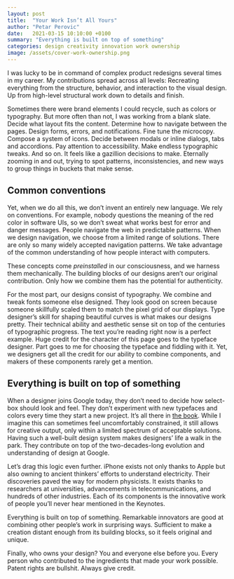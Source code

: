 ```yaml
---
layout: post
title:  "Your Work Isn’t All Yours"
author: "Petar Perovic"
date:   2021-03-15 10:10:00 +0100
summary: "Everything is built on top of something"
categories: design creativity innovation work ownership
image: /assets/cover-work-ownership.png
---
```


I was lucky to be in command of complex product redesigns several times in my career. My contributions spread across all levels: Recreating everything from the structure, behavior, and interaction to the visual design. Up from high-level structural work down to details and finish.

Sometimes there were brand elements I could recycle, such as colors or typography. But more often than not, I was working from a blank slate. Decide what layout fits the content. Determine how to navigate between the pages. Design forms, errors, and notifications. Fine tune the microcopy. Compose a system of icons. Decide between modals or inline dialogs, tabs and accordions. Pay attention to accessibility. Make endless typographic tweaks. And so on. It feels like a gazillion decisions to make. Eternally zooming in and out, trying to spot patterns, inconsistencies, and new ways to group things in buckets that make sense.

## Common conventions

Yet, when we do all this, we don’t invent an entirely new language. We rely on conventions. For example, nobody questions the meaning of the red color in software UIs, so we don’t sweat what works best for error and danger messages. People navigate the web in predictable patterns. When we design navigation, we choose from a limited range of solutions. There are only so many widely accepted navigation patterns. We take advantage of the common understanding of how people interact with computers.

These concepts come _preinstalled_ in our consciousness, and we harness them mechanically. The building blocks of our designs aren’t our original contribution. Only how we combine them has the potential for authenticity.

For the most part, our designs consist of typography. We combine and tweak fonts someone else designed. They look good on screen because someone skillfully scaled them to match the pixel grid of our displays. Type designer’s skill for shaping beautiful curves is what makes our designs pretty. Their technical ability and aesthetic sense sit on top of the centuries of typographic progress. The text you’re reading right now is a perfect example. Huge credit for the character of this page goes to the typeface designer. Part goes to me for choosing the typeface and fiddling with it. Yet, we designers get all the credit for our ability to combine components, and makers of these components rarely get a mention.

## Everything is built on top of something

When a designer joins Google today, they don’t need to decide how select-box should look and feel. They don’t experiment with new typefaces and colors every time they start a new project. It’s all there in [the book](https://material.io/). While I imagine this can sometimes feel uncomfortably constrained, it still allows for creative output, only within a limited spectrum of acceptable solutions. Having such a well-built design system makes designers’ life a walk in the park. They contribute on top of the two-decades-long evolution and understanding of design at Google.

Let’s drag this logic even further. iPhone exists not only thanks to Apple but also owning to ancient thinkers’ efforts to understand electricity. Their discoveries paved the way for modern physicists. It exists thanks to researchers at universities, advancements in telecommunications, and hundreds of other industries. Each of its components is the innovative work of people you’ll never hear mentioned in the Keynotes.

Everything is built on top of something. Remarkable innovators are good at combining other people’s work in surprising ways. Sufficient to make a creation distant enough from its building blocks, so it feels original and unique.

Finally, who owns your design? You and everyone else before you. Every person who contributed to the ingredients that made your work possible. Patent rights are bullshit. Always give credit.